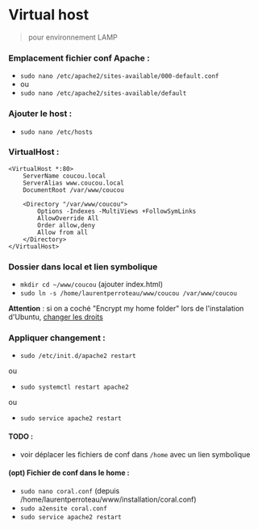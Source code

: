 Virtual host
============

> pour environnement LAMP


### Emplacement fichier conf Apache :

* `sudo nano /etc/apache2/sites-available/000-default.conf`
* ou 
* `sudo nano /etc/apache2/sites-available/default`

### Ajouter le host :

* `sudo nano /etc/hosts`

### VirtualHost :

````
<VirtualHost *:80>
    ServerName coucou.local
    ServerAlias www.coucou.local
    DocumentRoot /var/www/coucou

    <Directory "/var/www/coucou">
        Options -Indexes -MultiViews +FollowSymLinks
        AllowOverride All
        Order allow,deny
        Allow from all
    </Directory>
</VirtualHost>
````

### Dossier dans local et lien symbolique

* `mkdir cd ~/www/coucou` (ajouter index.html)
* `sudo ln -s /home/laurentperroteau/www/coucou /var/www/coucou`

__Attention__ : si on a coché "Encrypt my home folder" lors de l'instalation d'Ubuntu, [changer les droits](https://askubuntu.com/questions/633625/public-folder-in-an-encrypted-home-directory)

### Appliquer changement :

* `sudo /etc/init.d/apache2 restart`

ou 

* `sudo systemctl restart apache2`

ou

* `sudo service apache2 restart`

#### TODO :

* voir déplacer les fichiers de conf dans `/home` avec un lien symbolique

#### (opt) Fichier de conf dans le home :

* `sudo nano coral.conf` (depuis /home/laurentperroteau/www/installation/coral.conf)
* `sudo a2ensite coral.conf`
* `sudo service apache2 restart`

